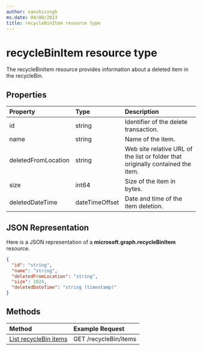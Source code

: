 ```yaml
---
author: vanshisingh
ms.date: 04/08/2023
title: recycleBinItem resource type
---
```

# recycleBinItem resource type

The recycleBinItem resource provides information about a deleted item in the recycleBin.

## Properties

| Property            | Type           | Description
|:------------------- |:-------------- |:-----------------------------------------------
| id                  | string         | Identifier of the delete transaction.
| name                | string         | Name of the item.
| deletedFromLocation | string         | Web site relative URL of the list or folder that originally contained the item.
| size                | int64          | Size of the item in bytes.
| deletedDateTime     | dateTimeOffset | Date and time of the item deletion.

## JSON Representation

Here is a JSON representation of a **microsoft.graph.recycleBinItem** resource.

<!-- {
"blockType": "resource",
"keyProperty": "id",
"baseType": "microsoft.graph.baseItem",
"@odata.type": "microsoft.graph.recycleBinItem",
"optionalProperties": []
}-->

```json
{
  "id": "string",
  "name": "string",
  "deletedFromLocation": "string",
  "size": 1024,
  "deletedDateTime": "string (timestamp)"
}
```

## Methods

| Method                         | Example Request
|:-------------------------------|:--------------------------------------------
| [List recycleBin items](../api/recycleBinItems_list.md)     | GET /recycleBin/items



<!-- {
"type": "#page.annotation",
"description": "The RecycleBinItem resource returns information about a deletion event and its associated resource.",
"keywords": "recycle,bin,recyclebin,delete ",
"createdBy": "API Clinic",
"section": "documentation"
}-->


